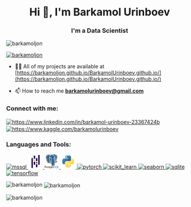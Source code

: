 # <h1 align="center">Hi 👋, I'm Barkamol Urinboev</h1>
<h3 align="center"> I'm a Data Scientist</h3>

<p align="left"> <img src="https://komarev.com/ghpvc/?username=barkamoljon&label=Profile%20views&color=0e75b6&style=flat" alt="barkamoljon" /> </p>

<p align="left"> <a href="https://github.com/ryo-ma/github-profile-trophy"><img src="https://github-profile-trophy.vercel.app/?username=barkamoljon" alt="barkamoljon" /></a> </p>

- 👨‍💻 All of my projects are available at [https://barkamoljon.github.io/BarkamolUrinboev.github.io/](https://barkamoljon.github.io/BarkamolUrinboev.github.io/)

- 📫 How to reach me **barkamolurinboev@gmail.com**

<h3 align="left">Connect with me:</h3>
<p align="left">
<a href="https://linkedin.com/in/https://www.linkedin.com/in/barkamol-urinboev-23367424b" target="blank"><img align="center" src="https://raw.githubusercontent.com/rahuldkjain/github-profile-readme-generator/master/src/images/icons/Social/linked-in-alt.svg" alt="https://www.linkedin.com/in/barkamol-urinboev-23367424b" height="30" width="40" /></a>
<a href="https://kaggle.com/https://www.kaggle.com/barkamolurinboev" target="blank"><img align="center" src="https://raw.githubusercontent.com/rahuldkjain/github-profile-readme-generator/master/src/images/icons/Social/kaggle.svg" alt="https://www.kaggle.com/barkamolurinboev" height="30" width="40" /></a>
</p>

<h3 align="left">Languages and Tools:</h3>
<p align="left"> <a href="https://www.microsoft.com/en-us/sql-server" target="_blank" rel="noreferrer"> <img src="https://www.svgrepo.com/show/303229/microsoft-sql-server-logo.svg" alt="mssql" width="40" height="40"/> </a> <a href="https://pandas.pydata.org/" target="_blank" rel="noreferrer"> <img src="https://raw.githubusercontent.com/devicons/devicon/2ae2a900d2f041da66e950e4d48052658d850630/icons/pandas/pandas-original.svg" alt="pandas" width="40" height="40"/> </a> <a href="https://www.postgresql.org" target="_blank" rel="noreferrer"> <img src="https://raw.githubusercontent.com/devicons/devicon/master/icons/postgresql/postgresql-original-wordmark.svg" alt="postgresql" width="40" height="40"/> </a> <a href="https://www.python.org" target="_blank" rel="noreferrer"> <img src="https://raw.githubusercontent.com/devicons/devicon/master/icons/python/python-original.svg" alt="python" width="40" height="40"/> </a> <a href="https://pytorch.org/" target="_blank" rel="noreferrer"> <img src="https://www.vectorlogo.zone/logos/pytorch/pytorch-icon.svg" alt="pytorch" width="40" height="40"/> </a> <a href="https://scikit-learn.org/" target="_blank" rel="noreferrer"> <img src="https://upload.wikimedia.org/wikipedia/commons/0/05/Scikit_learn_logo_small.svg" alt="scikit_learn" width="40" height="40"/> </a> <a href="https://seaborn.pydata.org/" target="_blank" rel="noreferrer"> <img src="https://seaborn.pydata.org/_images/logo-mark-lightbg.svg" alt="seaborn" width="40" height="40"/> </a> <a href="https://www.sqlite.org/" target="_blank" rel="noreferrer"> <img src="https://www.vectorlogo.zone/logos/sqlite/sqlite-icon.svg" alt="sqlite" width="40" height="40"/> </a> <a href="https://www.tensorflow.org" target="_blank" rel="noreferrer"> <img src="https://www.vectorlogo.zone/logos/tensorflow/tensorflow-icon.svg" alt="tensorflow" width="40" height="40"/> </a> </p>

<p><img align="left" src="https://github-readme-stats.vercel.app/api/top-langs?username=barkamoljon&show_icons=true&locale=en&layout=compact" alt="barkamoljon" /></p>

<p>&nbsp;<img align="center" src="https://github-readme-stats.vercel.app/api?username=barkamoljon&show_icons=true&locale=en" alt="barkamoljon" /></p>

<p><img align="center" src="https://github-readme-streak-stats.herokuapp.com/?user=barkamoljon&" alt="barkamoljon" /></p>

